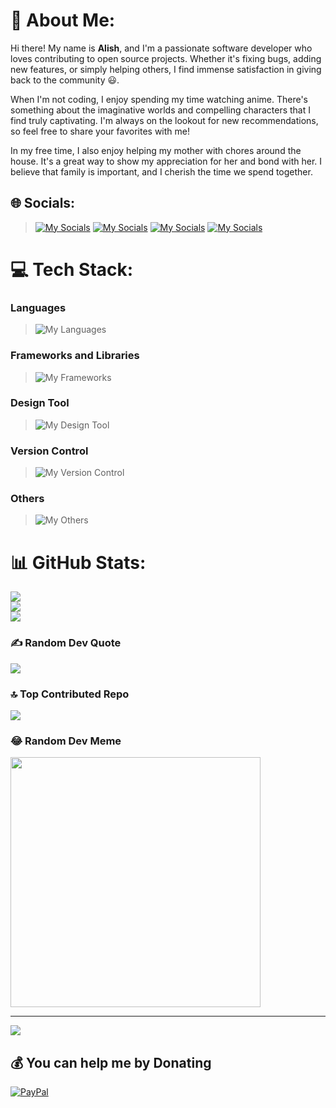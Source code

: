 # 💫 About Me:
Hi there!  My name is **Alish**, and I'm a passionate software developer who loves contributing to open source projects. Whether it's fixing bugs, adding new features, or simply helping others, I find immense satisfaction in giving back to the community :smiley:.

When I'm not coding, I enjoy spending my time watching anime. There's something about the imaginative worlds and compelling characters that I find truly captivating. I'm always on the lookout for new recommendations, so feel free to share your favorites with me!

In my free time, I also enjoy helping my mother with chores around the house. It's a great way to show my appreciation for her and bond with her. I believe that family is important, and I cherish the time we spend together.


## 🌐 Socials:
> [![My Socials](https://skillicons.dev/icons?i=discord)](https://discord.gg/a1x5h04)
> [![My Socials](https://skillicons.dev/icons?i=instagram)](https://instagram.com/a1x5h04)
> [![My Socials](https://skillicons.dev/icons?i=linkedin)](https://linkedin.com/in/alishbaig)
> [![My Socials](https://skillicons.dev/icons?i=stackoverflow)](https://stackoverflow.com/users/15158360)

# 💻 Tech Stack:

### Languages
> ![My Languages](https://skillicons.dev/icons?i=js,ts,html,css,c)
### Frameworks and Libraries
> ![My Frameworks](https://skillicons.dev/icons?i=nextjs,react,tailwind,bootstrap,vite)
### Design Tool
> ![My Design Tool](https://skillicons.dev/icons?i=figma)
### Version Control
> ![My Version Control](https://skillicons.dev/icons?i=github,gitlab,bitbucket)
### Others
> ![My Others](https://skillicons.dev/icons?i=vscode,linux)

# 📊 GitHub Stats:
![](https://github-readme-stats.vercel.app/api?username=a1x5h04&theme=tokyonight&hide_border=true&include_all_commits=false&count_private=false)<br/>
![](https://github-readme-streak-stats.herokuapp.com/?user=a1x5h04&theme=tokyonight&hide_border=true)<br/>
![](https://github-readme-stats.vercel.app/api/top-langs/?username=a1x5h04&theme=tokyonight&hide_border=true&include_all_commits=false&count_private=false&layout=compact)

### ✍️ Random Dev Quote
![](https://quotes-github-readme.vercel.app/api?type=vetical&theme=light)

### 🔝 Top Contributed Repo
![](https://github-contributor-stats.vercel.app/api?username=a1x5h04&limit=5&theme=flat&combine_all_yearly_contributions=true)

### 😂 Random Dev Meme
<img src='https://randommeme-five.vercel.app/' style="height: 400px;"/>

---
[![](https://visitcount.itsvg.in/api?id=a1x5h04&icon=0&color=0)](https://visitcount.itsvg.in)

  ## 💰 You can help me by Donating
  [![PayPal](https://img.shields.io/badge/PayPal-00457C?style=for-the-badge&logo=paypal&logoColor=white)](https://paypal.me/a1x5h04) 

  
<!-- Proudly created with GPRM ( https://gprm.itsvg.in ) -->
